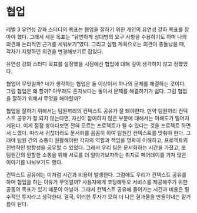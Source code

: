 # 협업

레벨 3 유연성 강화 스터디의 목표는 협업을 잘하기 위한 개인의 유연성 강화 목표를 잡아야 했다. 그래서 세운 목표는 “유연하게 상대방의 요구 사항을 수용하기도 하며 나의 의견에 논리적인 근거를 세워보기”였다. 그리고 실험 계획으로는 의견이 충돌났을 때, 각자가 지향하던 의견을 변경해보기로 잡았다. 

유연성 강화 스터디 목표를 설정했을 시점에선 협업에 대해 깊이 생각하지 않고 정했었다. 

협업이 무엇일까? 내가 생각하는 협업은 둘 이상이서 하나의 문제를 해결하는 것이다. 그럼 협업은 왜 할까? 아무래도 혼자보다는 둘이서 문제를 해결하기가 쉽다. 그럼 협업을 잘하기 위해서 무엇을 해야할까?

협업을 잘하기 위해서는 팀원끼리의 컨텍스트 공유가 잘 돼야한다. 만약 팀원끼리 컨텍스트 공유가 잘 되지 않는다면, 자신이 참여하지 않은 부분에 대해서는 이해도가 떨어지게된다. 이게 점점 쌓이다보면 전혀 모르는 프로젝트가 될 수 있다는 것을 프로젝트 하면서 느꼈다. 따라서 귀찮더라도 문서화를 꼼꼼히 하여 팀원간 컨텍스트를 맞춰야 한다. 그래야 팀원 간의 소통이 원활해야만 각자의 역할과 책임을 명확히 이해하고, 프로젝트의 전반적인 방향성을 공유할 수 있었다. 그래서 우리 팀은 문서화하는 시간을 가졌고, 또 팀원간의 원할한 소통을 위해 서로를 더 알아가보자하는 취지로 페어데이를 가져 많은 이야기를 나눠보기도 했다. 

컨텍스트 공유에는 이처럼 시간과 비용이 발생한다. 그럼에도 우리가 컨텍스트 공유를 하며 협업을 하는 이유가 무엇일까? 사용자에게 코딩해듀오 서비스를 제공해주기 위한 공동의 목표가 있기 때문이 아닐까. 그래서 컨텍스트 공유에 들어가는 시간과 비용은 필수적인 투자라고 생각한다. 결국, 이러한 투자가 모여 더 나은 결과물을 만들어내는 밑거름이 된다. 
